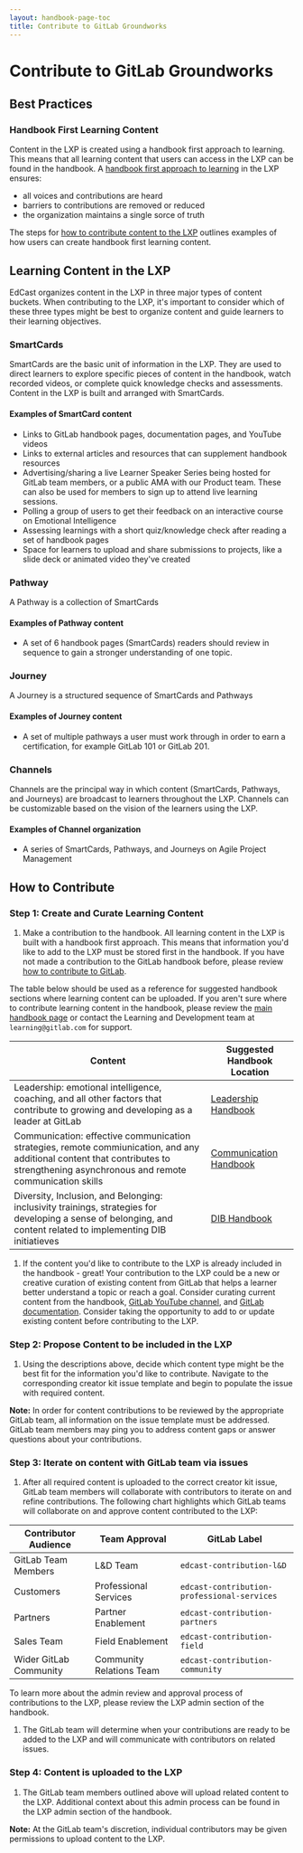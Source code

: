 ```yaml
---
layout: handbook-page-toc
title: Contribute to GitLab Groundworks
---
```


# Contribute to GitLab Groundworks

## Best Practices


### Handbook First Learning Content

Content in the LXP is created using a handbook first approach to learning. This means that all learning content that users can access in the LXP can be found in the handbook. A [handbook first approach to learning](/handbook/people-group/learning-and-development/interactive-learning) in the LXP ensures:

- all voices and contributions are heard
- barriers to contributions are removed or reduced
- the organization maintains a single sorce of truth

The steps for [how to contribute content to the LXP](/handbook/people-group/learning-and-development/#how-to-contribute) outlines examples of how users can create handbook first learning content.


## Learning Content in the LXP

EdCast organizes content in the LXP in three major types of content buckets. When contributing to the LXP, it's important to consider which of these three types might be best to organize content and guide learners to their learning objectives.


### SmartCards

SmartCards are the basic unit of information in the LXP. They are used to direct learners to explore specific pieces of content in the handbook, watch recorded videos, or complete quick knowledge checks and assessments. Content in the LXP is built and arranged with SmartCards.

#### Examples of SmartCard content

- Links to GitLab handbook pages, documentation pages, and YouTube videos
- Links to external articles and resources that can supplement handbook resources
- Advertising/sharing a live Learner Speaker Series being hosted for GitLab team members, or a public AMA with our Product team. These can also be used for members to sign up to attend live learning sessions.
- Polling a group of users to get their feedback on an interactive course on Emotional Intelligence
- Assessing learnings with a short quiz/knowledge check after reading a set of handbook pages
- Space for learners to upload and share submissions to projects, like a slide deck or animated video they've created

### Pathway

A Pathway is a collection of SmartCards

#### Examples of Pathway content

- A set of 6 handbook pages (SmartCards) readers should review in sequence to gain a stronger understanding of one topic.

### Journey

A Journey is a structured sequence of SmartCards and Pathways

#### Examples of Journey content

- A set of multiple pathways a user must work through in order to earn a certification, for example GitLab 101 or GitLab 201.

### Channels

Channels are the principal way in which content (SmartCards, Pathways, and Journeys) are broadcast to learners throughout the LXP. Channels can be customizable based on the vision of the learners using the LXP. 

#### Examples of Channel organization

- A series of SmartCards, Pathways, and Journeys on Agile Project Management

## How to Contribute

### Step 1: Create and Curate Learning Content

1. Make a contribution to the handbook. All learning content in the LXP is built with a handbook first approach. This means that information you'd like to add to the LXP must be stored first in the handbook. If you have not made a contribution to the GitLab handbook before, please review [how to contribute to GitLab](https://about.gitlab.com/community/contribute/). 

The table below should be used as a reference for suggested handbook sections where learning content can be uploaded. If you aren't sure where to contribute learning content in the handbook, please review the [main handbook page](https://about.gitlab.com/handbook/#introduction) or contact the Learning and Development team at `learning@gitlab.com` for support.

| Content | Suggested Handbook Location |
| ----- | ----- |
| Leadership: emotional intelligence, coaching, and all other factors that contribute to growing and developing as a leader at GitLab | [Leadership Handbook](https://about.gitlab.com/handbook/leadership/) |
| Communication: effective communication strategies, remote commiunication, and any additional content that contributes to strengthening asynchronous and remote communication skills | [Communication Handbook](https://about.gitlab.com/handbook/communication/) |
| Diversity, Inclusion, and Belonging: inclusivity trainings, strategies for developing a sense of belonging, and content related to implementing DIB initiatieves | [DIB Handbook](https://about.gitlab.com/company/culture/inclusion/) | 

1. If the content you'd like to contribute to the LXP is already included in the handbook - great! Your contribution to the LXP could be a new or creative curation of existing content from GitLab that helps a learner better understand a topic or reach a goal. Consider curating current content from the handbook, [GitLab YouTube channel](https://www.youtube.com/channel/UCnMGQ8QHMAnVIsI3xJrihhg), and [GitLab documentation](https://docs.gitlab.com/). Consider taking the opportunity to add to or update existing content before contributing to the LXP.

### Step 2: Propose Content to be included in the LXP

1. Using the descriptions above, decide which content type might be the best fit for the information you'd like to contribute. Navigate to the corresponding creator kit issue template and begin to populate the issue with required content.

**Note:** In order for content contributions to be reviewed by the appropriate GitLab team, all information on the issue template must be addressed. GitLab team members may ping you to address content gaps or answer questions about your contributions. 

### Step 3: Iterate on content with GitLab team via issues

1. After all required content is uploaded to the correct creator kit issue, GitLab team members will collaborate with contributors to iterate on and refine contributions. The following chart highlights which GitLab teams will collaborate on and approve content contributed to the LXP:

| Contributor Audience | Team Approval | GitLab Label|
| ----- | ----- | ----- |
| GitLab Team Members | L&D Team | `edcast-contribution-l&D` |
| Customers | Professional Services | `edcast-contribution-professional-services` |
| Partners | Partner Enablement | `edcast-contribution-partners` |
| Sales Team | Field Enablement | `edcast-contribution-field` |
| Wider GitLab Community | Community Relations Team | `edcast-contribution-community` |


To learn more about the admin review and approval process of contributions to the LXP, please review the LXP admin section of the handbook.

1. The GitLab team will determine when your contributions are ready to be added to the LXP and will communicate with contributors on related issues.


### Step 4: Content is uploaded to the LXP

1. The GitLab team members outlined above will upload related content to the LXP. Additional context about this admin process can be found in the LXP admin section of the handbook.

**Note:** At the GitLab team's discretion, individual contributors may be given permissions to upload content to the LXP.
